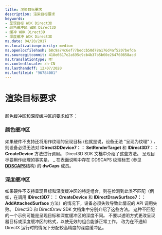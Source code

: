 ```yaml
---
title: 渲染目标要求
description: 渲染目标要求
keywords:
- 呈现目标 WDK Direct3D
- 颜色缓冲区 WDK Direct3D
- 缓冲 WDK Direct3D
- 深度缓冲 WDK Direct3D
ms.date: 04/20/2017
ms.localizationpriority: medium
ms.openlocfilehash: b8c9a74c6ef77bedcb50d78a176d4af5207befda
ms.sourcegitcommit: 418e6617e2a695c9cb4b37b5b60e264760858acd
ms.translationtype: MT
ms.contentlocale: zh-CN
ms.lasthandoff: 12/07/2020
ms.locfileid: "96784001"
---
```

# <a name="render-target-requirements"></a>渲染目标要求


## <span id="ddk_render_target_requirements_gg"></span><span id="DDK_RENDER_TARGET_REQUIREMENTS_GG"></span>


颜色缓冲区和深度缓冲区的要求如下：

### <a name="span-idcolor_buffersspanspan-idcolor_buffersspancolor-buffers"></a><span id="color_buffers"></span><span id="COLOR_BUFFERS"></span>颜色缓冲区

如果硬件不支持还将用作纹理的呈现目标 (也就是说，设备无法 "呈现为纹理" ) ，则设备必须无法对 **IDirect3DDevice7：： SetRenderTarget** 和 **IDirect3D7：： CreateDevice** 方法进行调用。 Direct3D SDK 文档中介绍了这些方法。 呈现目标要用作纹理的事实是， \_ 在表面说明中存在 DDSCAPS 纹理标志 (参见 [**DDSCAPS**](/previous-versions/windows/hardware/drivers/ff550286(v=vs.85))结构) 的 **dwCaps** 成员。

### <a name="span-iddepth_buffersspanspan-iddepth_buffersspandepth-buffers"></a><span id="depth_buffers"></span><span id="DEPTH_BUFFERS"></span>深度缓冲区

如果硬件不支持呈现目标和深度缓冲区的特定组合，则在检测到此类不匹配（例如，在调用 **IDirect3D7：： CreateDevice** 和 **IDirectDrawSurface7：： AddAttachedSurface** 方法）的情况下，设备必须失败导致此情况的 API 调用失败。 Direct3D 和 DirectDraw SDK 文档集中分别介绍了这些方法。 这种不匹配的一个示例可能是呈现目标和深度缓冲区的深度不同。 不要以透明方式更改呈现器目标或深度缓冲区的格式，以使无效的组合能够正常工作。 改为在不通知 DirectX 运行时的情况下分配较高精度的深度缓冲区。

 

